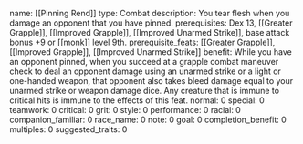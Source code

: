 name: [[Pinning Rend]]
type: Combat
description: You tear flesh when you damage an opponent that you have pinned.
prerequisites: Dex 13, [[Greater Grapple]], [[Improved Grapple]], [[Improved Unarmed Strike]], base attack bonus +9 or [[monk]] level 9th.
prerequisite_feats: [[Greater Grapple]], [[Improved Grapple]], [[Improved Unarmed Strike]]
benefit: While you have an opponent pinned, when you succeed at a grapple combat maneuver check to deal an opponent damage using an unarmed strike or a light or one-handed weapon, that opponent also takes bleed damage equal to your unarmed strike or weapon damage dice. Any creature that is immune to critical hits is immune to the effects of this feat.
normal: 0
special: 0
teamwork: 0
critical: 0
grit: 0
style: 0
performance: 0
racial: 0
companion_familiar: 0
race_name: 0
note: 0
goal: 0
completion_benefit: 0
multiples: 0
suggested_traits: 0
